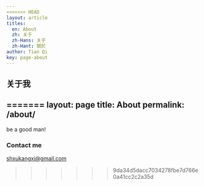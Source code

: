 ```yaml
---
<<<<<<< HEAD
layout: article
titles:
  en: About
  zh: 关于
  zh-Hans: 关于
  zh-Hant: 關於
author: Tian Qi
key: page-about
---
```




## 关于我

=======
layout: page
title: About
permalink: /about/
---

be a good man!


### Contact me

[shxukangxi@gmail.com](mailto:shxukangxi@gmail.com)
>>>>>>> 9da34d5dacc7034278fbe7d766e0a41cc2c2a35d
